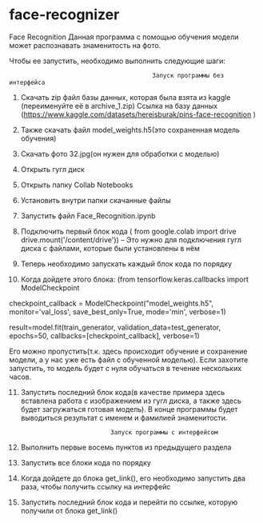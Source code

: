 # face-recognizer
Face Recognition
Данная программа с помощью обучения модели может распознавать знаменитость на фото. 

Чтобы ее запустить, необходимо выполнить следующие шаги: 


                                            Запуск программы без интерфейса
1)	Скачать zip файл базы данных, которая была взята из kaggle (переименуйте её в archive_1.zip)
Ссылка на базу данных (https://www.kaggle.com/datasets/hereisburak/pins-face-recognition
)

2)	Также скачать файл model_weights.h5(это сохраненная модель обучения)


3)	Скачать фото 32.jpg(он нужен для обработки с моделью)

4)	Открыть гугл диск

5)	Открыть папку Collab Notebooks

6)	Установить внутри папки скачанные файлы


7)	Запустить файл Face_Recognition.ipynb

8)	Подключить первый блок кода (
from google.colab import drive
drive.mount('/content/drive')) – Это нужно для подключения гугл диска с файлами, которые были установлены в нём

9)	Теперь необходимо запускать каждый блок кода по порядку

10)	Когда дойдете этого блока: 
(from tensorflow.keras.callbacks import ModelCheckpoint

checkpoint_callback = ModelCheckpoint("model_weights.h5",
                                      monitor='val_loss',
                                      save_best_only=True,
                                      mode='min',
                                      verbose=1)

result=model.fit(train_generator,
                 validation_data=test_generator,
                 epochs=50,
                 callbacks=[checkpoint_callback],
                 verbose=1) 

Его можно пропустить(т.к. здесь происходит обучение и сохранение модели, а у нас уже есть файл с обученной моделью). Если захотите запустить, то модель будет с нуля обучаться в течение нескольких часов.

11)	Запустить последний блок кода(в качестве примера здесь вставлена работа с изображением из гугл диска, а также здесь будет загружаться готовая модель). В конце программы будет выводиться результат с именем и фамилией знаменитости.




 
                                 Запуск программы с интерфейсом
   	
1)	Выполнить первые восемь пунктов из предыдущего раздела
2)	Запустить все блоки кода по порядку
3)	Когда дойдете до блока get_link(), его необходимо запустить два раза, чтобы получить ссылку на интерфейс
4)	Запустить последний блок кода и перейти по ссылке, которую получили от блока get_link()















